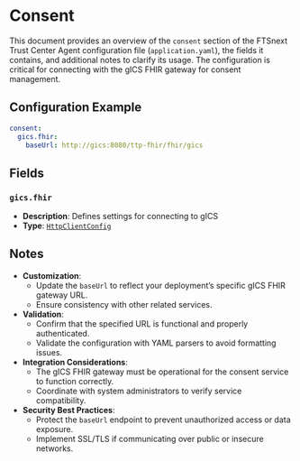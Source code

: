 # Consent <Badge type="tip" text="Trust Center Agent" />

This document provides an overview of the `consent` section of the FTSnext
Trust Center Agent configuration file (`application.yaml`), the fields it contains, and
additional notes to clarify its usage.
The configuration is critical for connecting with the gICS FHIR gateway for consent
management.

## Configuration Example

```yaml
consent:
  gics.fhir:
    baseUrl: http://gics:8080/ttp-fhir/fhir/gics
```

## Fields

### `gics.fhir`

* **Description**: Defines settings for connecting to gICS
* **Type**: [`HttpClientConfig`](../types/HttpClientConfig)

## Notes

* **Customization**:
  * Update the `baseUrl` to reflect your deployment’s specific gICS FHIR gateway URL.
  * Ensure consistency with other related services.
* **Validation**:
  * Confirm that the specified URL is functional and properly authenticated.
  * Validate the configuration with YAML parsers to avoid formatting issues.
* **Integration Considerations**:
  * The gICS FHIR gateway must be operational for the consent service to function correctly.
  * Coordinate with system administrators to verify service compatibility.
* **Security Best Practices**:
  * Protect the `baseUrl` endpoint to prevent unauthorized access or data exposure.
  * Implement SSL/TLS if communicating over public or insecure networks.
